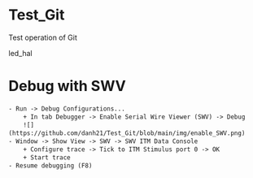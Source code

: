 # Test_Git
Test operation of Git

led_hal

# Debug with SWV
    - Run -> Debug Configurations... 
        + In tab Debugger -> Enable Serial Wire Viewer (SWV) -> Debug
        ![](https://github.com/danh21/Test_Git/blob/main/img/enable_SWV.png)
    - Window -> Show View -> SWV -> SWV ITM Data Console
        + Configure trace -> Tick to ITM Stimulus port 0 -> OK
        + Start trace
    - Resume debugging (F8)